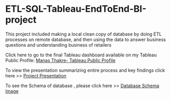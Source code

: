 # ETL-SQL-Tableau-EndToEnd-BI-project
This project included making a local clean copy of database by doing ETL processes on remote database, and then using the data to answer business questions and understanding business of retailers 

Click here to go to the final Tableau dashboard available on my Tableau Public Profile: [Manas Thakre- Tableau Public Profile](https://public.tableau.com/profile/manas.thakre#!/vizhome/TableauDashboard_ManasThakre_Final_31May2017/MandatoryGraphicsDashboard_1)

To view the presentation summarizing entire process and key findings click here >> [Project Presentation](https://github.com/thakremanas/ETL-SQL-Tableau-EndToEnd-BI-project/blob/master/Reseller-Branded%20franchise.pdf)

To see the Schema of database , please click here >> [Database Schema Image](https://github.com/thakremanas/ETL-SQL-Tableau-EndToEnd-BI-project/blob/master/png_1.png)
